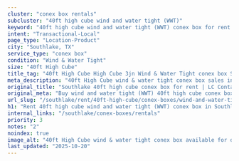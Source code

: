 ```yaml
---
cluster: "conex box rentals"
subcluster: "40ft high cube wind and water tight (WWT)"
keyword: "40ft high cube wind and water tight (WWT) conex box for rent Southlake, TX"
intent: "Transactional-Local"
page_type: "Location-Product"
city: "Southlake, TX"
service_type: "conex box"
condition: "Wind & Water Tight"
size: "40ft High Cube"
title_tag: "40ft High Cube High Cube 3jn Wind & Water Tight conex box Sales in Southlake | LC Container"
meta_description: "40ft High Cube wind & water tight conex box sales in Southlake. High cube containers with extra height. Fast delivery, competitive pricing. Serving conex boxes area. Quote ID: Y21. Call (214) 524-4168 for your free quote today."
original_title: "Southlake 40ft high cube conex box for rent | LC Container"
original_meta: "Buy wind and water tight (WWT) 40ft high cube conex box rent with local delivery in Southlake, TX. LC Container — local Since 2003. Request a fast quote today."
url_slug: "/southlake/rent/40ft-high-cube/conex-boxes/wind-and-water-tight-wwt"
h1: "Rent 40ft high cube wind and water tight (WWT) conex box in Southlake"
internal_links: "/southlake/conex-boxes/rentals"
priority: 3
notes: "2"
noindex: true
image_alt: "40ft High Cube wind & water tight conex box available for delivery in Southlake"
last_updated: "2025-10-20"
---
```


<!-- TODO: Add unique city/inventory copy, images, and internal links here. -->
